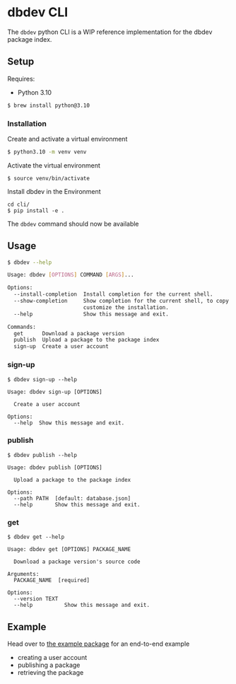 # dbdev CLI

The `dbdev` python CLI is a WIP reference implementation for the dbdev package index.

## Setup

Requires:

- Python 3.10

```sh
$ brew install python@3.10
```

### Installation

Create and activate a virtual environment

```sh
$ python3.10 -m venv venv
```

Activate the virtual environment

```
$ source venv/bin/activate
```

Install dbdev in the Environment

```
cd cli/
$ pip install -e .
```

The `dbdev` command should now be available

## Usage

```sh
$ dbdev --help

Usage: dbdev [OPTIONS] COMMAND [ARGS]...

Options:
  --install-completion  Install completion for the current shell.
  --show-completion     Show completion for the current shell, to copy it or
                        customize the installation.
  --help                Show this message and exit.

Commands:
  get      Download a package version
  publish  Upload a package to the package index
  sign-up  Create a user account
```

### sign-up

```
$ dbdev sign-up --help

Usage: dbdev sign-up [OPTIONS]

  Create a user account

Options:
  --help  Show this message and exit.
```

### publish

```
$ dbdev publish --help

Usage: dbdev publish [OPTIONS]

  Upload a package to the package index

Options:
  --path PATH  [default: database.json]
  --help       Show this message and exit.
```

### get

```
$ dbdev get --help

Usage: dbdev get [OPTIONS] PACKAGE_NAME

  Download a package version's source code

Arguments:
  PACKAGE_NAME  [required]

Options:
  --version TEXT
  --help          Show this message and exit.
```

## Example

Head over to [the example package](/examples/math) for an end-to-end example

- creating a user account
- publishing a package
- retrieving the package

